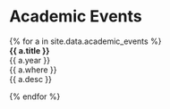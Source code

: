 <h1 class="category-title" id="academic_events">Academic Events</h1>
{% for a in site.data.academic_events %}

<article class="post-item">
    <div class="two-block-row-container with-date">
        <div class="article-title"><strong>{{ a.title }}</strong></div>
        <span class="post-meta date-label">{{ a.year }}</span>
    </div>
    <div class="post-meta" style="display: block">{{ a.where }}</div>
    {{ a.desc }}
</article>

{% endfor %}